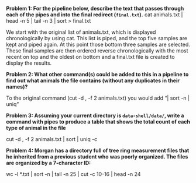 

__Problem 1: For the pipeline below, describe the text that passes through each of the pipes and into the final redirect (`final.txt`).__      cat animals.txt | head -n 5 | tail -n 3 | sort > final.txt

We start with the original list of animals.txt, which is displayed chronologically by using cat. This list is piped, and the top five samples are kept and piped again. At this point those bottom three samples are selected. These final samples are then ordered reverse chronologically with the most recent on top and the oldest on bottom and a final.txt file is created to display the results.

__Problem 2: What other command(s) could be added to this in a pipeline to find out what animals the file contains (without any duplicates in their names)?__

To the original command (cut -d , -f 2 animals.txt) you would add “| sort -n | uniq”
 
__Problem 3: Assuming your current directory is `data-shell/data/`, write a command with pipes to produce a table that shows the total count of each type of animal in the file__

cut -d , -f 2 animals.txt | sort | uniq -c

__Problem 4: Morgan has a directory full of tree ring measurement files that he inherited from a previous student who was poorly organized. The files are organized by a 7-character ID:__

wc -l *.txt | sort -n | tail -n 25 | cut -c 10-16 | head -n 24
